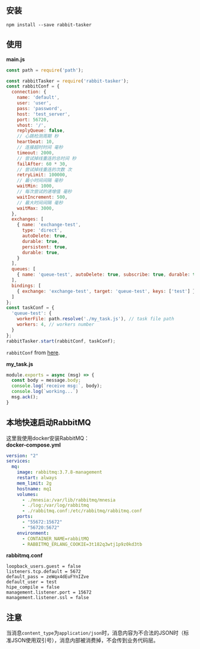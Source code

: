 ## 安装
```
npm install --save rabbit-tasker
```

## 使用
**main.js**
```Javascript
const path = require('path');

const rabbitTasker = require('rabbit-tasker');
const rabbitConf = {
  connection: {
    name: 'default',
    user: 'user',
    pass: 'password',
    host: 'test_server',
    port: 56720,
    vhost: '/',
    replyQueue: false,
    // 心跳检测周期 秒
    heartbeat: 10,
    // 连接超时时间 毫秒
    timeout: 2000,
    // 尝试掉线重连的总时间 秒
    failAfter: 60 * 30,
    // 尝试掉线重连的次数 次
    retryLimit: 100000,
    // 最小时间间隔 毫秒
    waitMin: 1000,
    // 每次尝试的递增值 毫秒
    waitIncrement: 500,
    // 最大时间间隔 毫秒
    waitMax: 3000,
  },
  exchanges: [
    { name: 'exchange-test', 
      type: 'direct', 
      autoDelete: true,
      durable: true,
      persistent: true, 
      durable: true, 
    }
  ],
  queues: [
    { name: 'queue-test', autoDelete: true, subscribe: true, durable: true },
  ],
  bindings: [
    { exchange: 'exchange-test', target: 'queue-test', keys: ['test'] }
  ]
};
const taskConf = {
  'queue-test': {
    workerFile: path.resolve('./my_task.js'), // task file path
    workers: 4, // workers number
  }
};
rabbitTasker.start(rabbitConf, taskConf);
```
`rabbitConf` from [here](https://github.com/Foo-Foo-MQ/foo-foo-mq/blob/master/docs/topology.md).


**my_task.js**
```Javascript
module.exports = async (msg) => {
  const body = message.body;
  console.log(`receive msg:`, body);
  console.log(`working...`)
  msg.ack();
}
```


## 本地快速启动RabbitMQ
这里我使用docker安装RabbitMQ：  
**docker-compose.yml**
```yaml
version: "2"
services:
  mq:
    image: rabbitmq:3.7.8-management
    restart: always
    mem_limit: 2g
    hostname: mq1
    volumes:
      - ./mnesia:/var/lib/rabbitmq/mnesia
      - ./log:/var/log/rabbitmq
      - ./rabbitmq.conf:/etc/rabbitmq/rabbitmq.conf
    ports:
      - "55672:15672"
      - "56720:5672"
    environment:
      - CONTAINER_NAME=rabbitMQ
      - RABBITMQ_ERLANG_COOKIE=3t182q3wtj1p9z0kd3tb
```
**rabbitmq.conf**
```
loopback_users.guest = false
listeners.tcp.default = 5672
default_pass = zeWqx4dEuFYnIZve
default_user = test
hipe_compile = false
management.listener.port = 15672
management.listener.ssl = false
```


## 注意
当消息`content_type`为`application/json`时，消息内容为不合法的JSON时（标准JSON使用双引号），消息内部被消费掉，不会传到业务代码层。
